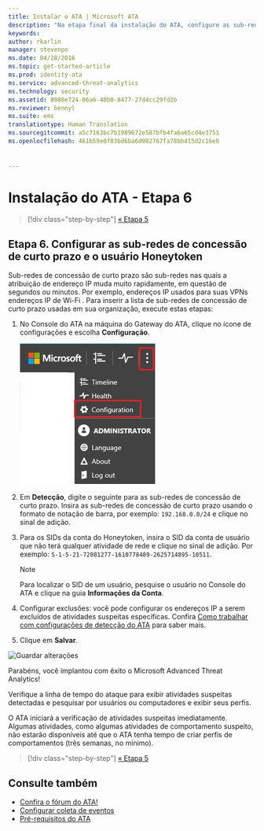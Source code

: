 ```yaml
---
title: Instalar o ATA | Microsoft ATA
description: "Na etapa final da instalação do ATA, configure as sub-redes de concessão de curto prazo e o usuário Honeytoken."
keywords: 
author: rkarlin
manager: stevenpo
ms.date: 04/28/2016
ms.topic: get-started-article
ms.prod: identity-ata
ms.service: advanced-threat-analytics
ms.technology: security
ms.assetid: 8980e724-06a6-40b0-8477-27d4cc29fd2b
ms.reviewer: bennyl
ms.suite: ems
translationtype: Human Translation
ms.sourcegitcommit: a5c7163bc7b1989672e587bfb4fa6a65cd4e3751
ms.openlocfilehash: 461b59e0f03bd6ba6d982767fa78bb415d2c16e0


---
```


# Instalação do ATA - Etapa 6

>[!div class="step-by-step"]
[« Etapa 5](install-ata-step5.md)

## Etapa 6. Configurar as sub-redes de concessão de curto prazo e o usuário Honeytoken
Sub-redes de concessão de curto prazo são sub-redes nas quais a atribuição de endereço IP muda muito rapidamente, em questão de segundos ou minutos. Por exemplo, endereços IP usados para suas VPNs endereços IP de Wi-Fi . Para inserir a lista de sub-redes de concessão de curto prazo usadas em sua organização, execute estas etapas:

1.  No Console do ATA na máquina do Gateway do ATA, clique no ícone de configurações e escolha **Configuração**.

    ![Definições de configurações do ATA](media/ATA-config-icon.JPG)

2.  Em **Detecção**, digite o seguinte para as sub-redes de concessão de curto prazo. Insira as sub-redes de concessão de curto prazo usando o formato de notação de barra, por exemplo: `192.168.0.0/24` e clique no sinal de adição.

3.  Para os SIDs da conta do Honeytoken, insira o SID da conta de usuário que não terá qualquer atividade de rede e clique no sinal de adição. Por exemplo: `S-1-5-21-72081277-1610778489-2625714895-10511`.

    > [!NOTE]
    > Para localizar o SID de um usuário, pesquise o usuário no Console do ATA e clique na guia **Informações da Conta**. 

4.  Configurar exclusões: você pode configurar os endereços IP a serem excluídos de atividades suspeitas específicas. Confira [Como trabalhar com configurações de detecção do ATA](working-with-detection-settings.md) para saber mais.

5.  Clique em **Salvar**.

![Guardar alterações](media/ATA-VPN-Subnets.JPG)

Parabéns, você implantou com êxito o Microsoft Advanced Threat Analytics!

Verifique a linha de tempo do ataque para exibir atividades suspeitas detectadas e pesquisar por usuários ou computadores e exibir seus perfis.

O ATA iniciará a verificação de atividades suspeitas imediatamente. Algumas atividades, como algumas atividades de comportamento suspeito, não estarão disponíveis até que o ATA tenha tempo de criar perfis de comportamentos (três semanas, no mínimo).


>[!div class="step-by-step"]
[« Etapa 5](install-ata-step5.md)


## Consulte também

- [Confira o fórum do ATA!](https://social.technet.microsoft.com/Forums/security/home?forum=mata)
- [Configurar coleta de eventos](configure-event-collection.md)
- [Pré-requisitos do ATA](/advanced-threat-analytics/plan-design/ata-prerequisites)




<!--HONumber=Jul16_HO3-->


